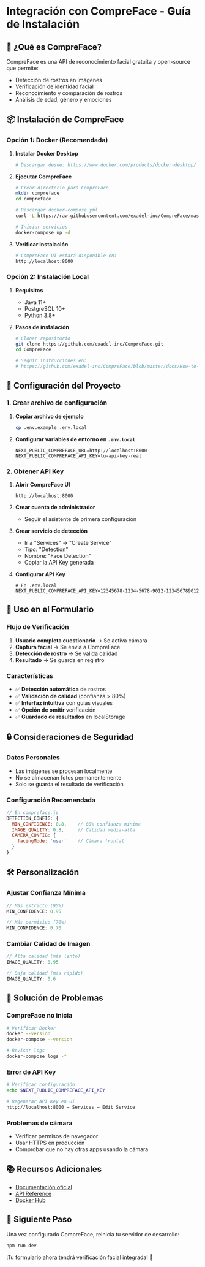 # Integración con CompreFace - Guía de Instalación

## 🎯 ¿Qué es CompreFace?

CompreFace es una API de reconocimiento facial gratuita y open-source que permite:
- Detección de rostros en imágenes
- Verificación de identidad facial
- Reconocimiento y comparación de rostros
- Análisis de edad, género y emociones

## 📦 Instalación de CompreFace

### Opción 1: Docker (Recomendada)

1. **Instalar Docker Desktop**
   ```bash
   # Descargar desde: https://www.docker.com/products/docker-desktop/
   ```

2. **Ejecutar CompreFace**
   ```bash
   # Crear directorio para CompreFace
   mkdir compreface
   cd compreface

   # Descargar docker-compose.yml
   curl -L https://raw.githubusercontent.com/exadel-inc/CompreFace/master/docker-compose.yml -o docker-compose.yml

   # Iniciar servicios
   docker-compose up -d
   ```

3. **Verificar instalación**
   ```bash
   # CompreFace UI estará disponible en:
   http://localhost:8000
   ```

### Opción 2: Instalación Local

1. **Requisitos**
   - Java 11+
   - PostgreSQL 10+
   - Python 3.8+

2. **Pasos de instalación**
   ```bash
   # Clonar repositorio
   git clone https://github.com/exadel-inc/CompreFace.git
   cd CompreFace

   # Seguir instrucciones en:
   # https://github.com/exadel-inc/CompreFace/blob/master/docs/How-to-Use-CompreFace.md
   ```

## 🔧 Configuración del Proyecto

### 1. Crear archivo de configuración

1. **Copiar archivo de ejemplo**
   ```bash
   cp .env.example .env.local
   ```

2. **Configurar variables de entorno en `.env.local`**
   ```env
   NEXT_PUBLIC_COMPREFACE_URL=http://localhost:8000
   NEXT_PUBLIC_COMPREFACE_API_KEY=tu-api-key-real
   ```

### 2. Obtener API Key

1. **Abrir CompreFace UI**
   ```
   http://localhost:8000
   ```

2. **Crear cuenta de administrador**
   - Seguir el asistente de primera configuración

3. **Crear servicio de detección**
   - Ir a "Services" → "Create Service"
   - Tipo: "Detection"
   - Nombre: "Face Detection"
   - Copiar la API Key generada

4. **Configurar API Key**
   ```env
   # En .env.local
   NEXT_PUBLIC_COMPREFACE_API_KEY=12345678-1234-5678-9012-123456789012
   ```

## 🚀 Uso en el Formulario

### Flujo de Verificación

1. **Usuario completa cuestionario** → Se activa cámara
2. **Captura facial** → Se envía a CompreFace
3. **Detección de rostro** → Se valida calidad
4. **Resultado** → Se guarda en registro

### Características

- ✅ **Detección automática** de rostros
- ✅ **Validación de calidad** (confianza > 80%)
- ✅ **Interfaz intuitiva** con guías visuales
- ✅ **Opción de omitir** verificación
- ✅ **Guardado de resultados** en localStorage

## 🔒 Consideraciones de Seguridad

### Datos Personales
- Las imágenes se procesan localmente
- No se almacenan fotos permanentemente
- Solo se guarda el resultado de verificación

### Configuración Recomendada
```javascript
// En compreface.js
DETECTION_CONFIG: {
  MIN_CONFIDENCE: 0.8,    // 80% confianza mínima
  IMAGE_QUALITY: 0.8,     // Calidad media-alta
  CAMERA_CONFIG: {
    facingMode: 'user'    // Cámara frontal
  }
}
```

## 🛠️ Personalización

### Ajustar Confianza Mínima
```javascript
// Más estricto (95%)
MIN_CONFIDENCE: 0.95

// Más permisivo (70%)
MIN_CONFIDENCE: 0.70
```

### Cambiar Calidad de Imagen
```javascript
// Alta calidad (más lento)
IMAGE_QUALITY: 0.95

// Baja calidad (más rápido)
IMAGE_QUALITY: 0.6
```

## 🐛 Solución de Problemas

### CompreFace no inicia
```bash
# Verificar Docker
docker --version
docker-compose --version

# Revisar logs
docker-compose logs -f
```

### Error de API Key
```bash
# Verificar configuración
echo $NEXT_PUBLIC_COMPREFACE_API_KEY

# Regenerar API Key en UI
http://localhost:8000 → Services → Edit Service
```

### Problemas de cámara
- Verificar permisos de navegador
- Usar HTTPS en producción
- Comprobar que no hay otras apps usando la cámara

## 📚 Recursos Adicionales

- [Documentación oficial](https://github.com/exadel-inc/CompreFace)
- [API Reference](https://exadel-inc.github.io/CompreFace/)
- [Docker Hub](https://hub.docker.com/r/exadel/compreface)

## 🔄 Siguiente Paso

Una vez configurado CompreFace, reinicia tu servidor de desarrollo:

```bash
npm run dev
```

¡Tu formulario ahora tendrá verificación facial integrada! 🎉
